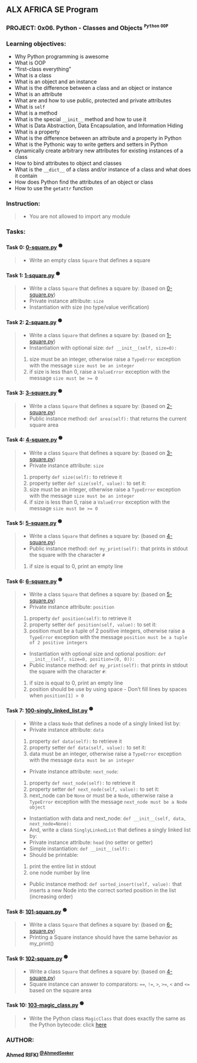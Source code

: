 ## ALX AFRICA SE Program

### **PROJECT: 0x06. Python - Classes and Objects <sup>`` Python `` `` OOP ``</sup>**
### **Learning objectives:**
 - Why Python programming is awesome
 - What is OOP
 - “first-class everything”
 - What is a class
 - What is an object and an instance
 - What is the difference between a class and an object or instance
 - What is an attribute
 - What are and how to use public, protected and private attributes
 - What is ``self``
 - What is a method
 - What is the special ``__init__`` method and how to use it
 - What is Data Abstraction, Data Encapsulation, and Information Hiding
 - What is a property
 - What is the difference between an attribute and a property in Python
 - What is the Pythonic way to write getters and setters in Python
 - dynamically create arbitrary new attributes for existing instances of a class
 - How to bind attributes to object and classes
 - What is the ``__dict__`` of a class and/or instance of a class and what does it contain
 - How does Python find the attributes of an object or class
 - How to use the ``getattr`` function

### **Instruction:**
> - You are not allowed to import any module

### **Tasks:**

#### **Task 0:** [0-square.py](0-square.py) <sup>:green_circle:</sup> <!-- :computer:💻 :mag_right:🔎 :mag:🔍 :bulb:💡 -->
> - Write an empty class ``Square`` that defines a square

#### **Task 1:** [1-square.py](1-square.py) <sup>:green_circle:</sup> <!-- :computer:💻 :mag_right:🔎 :mag:🔍 :bulb:💡 -->
> - Write a class ``Square`` that defines a square by: (based on [0-square.py](0-square.py))
> - Private instance attribute: ``size``
> - Instantiation with size (no type/value verification)

#### **Task 2:** [2-square.py](2-square.py) <sup>:green_circle:</sup> <!-- :computer:💻 :mag_right:🔎 :mag:🔍 :bulb:💡 -->
> - Write a class ``Square`` that defines a square by: (based on [1-square.py](1-square.py))
> - Instantiation with optional size: ``def __init__(self, size=0):``
> 1. size must be an integer, otherwise raise a ``TypeError`` exception with the message ``size must be an integer``
> 1. if size is less than 0, raise a ``ValueError`` exception with the message ``size must be >= 0``

#### **Task 3:** [3-square.py](3-square.py) <sup>:green_circle:</sup> <!-- :computer:💻 :mag_right:🔎 :mag:🔍 :bulb:💡 -->
> - Write a class ``Square`` that defines a square by: (based on [2-square.py](2-square.py))
> - Public instance method: ``def area(self):`` that returns the current square area

#### **Task 4:** [4-square.py](4-square.py) <sup>:green_circle:</sup> <!-- :computer:💻 :mag_right:🔎 :mag:🔍 :bulb:💡 -->
> - Write a class ``Square`` that defines a square by: (based on [3-square.py](3-square.py))
> - Private instance attribute: ``size``
> 1. property ``def size(self):`` to retrieve it
> 1. property setter ``def size(self, value):`` to set it:
> 1. size must be an integer, otherwise raise a ``TypeError`` exception with the message ``size must be an integer``
> 1. if size is less than 0, raise a ``ValueError`` exception with the message ``size must be >= 0``

#### **Task 5:** [5-square.py](5-square.py) <sup>:green_circle:</sup> <!-- :computer:💻 :mag_right:🔎 :mag:🔍 :bulb:💡 -->
> - Write a class ``Square`` that defines a square by: (based on [4-square.py](4-square.py))
> - Public instance method: ``def my_print(self):`` that prints in stdout the square with the character ``#``
> 1. if size is equal to 0, print an empty line

#### **Task 6:** [6-square.py](6-square.py) <sup>:green_circle:</sup> <!-- :computer:💻 :mag_right:🔎 :mag:🔍 :bulb:💡 -->
> - Write a class ``Square`` that defines a square by: (based on [5-square.py](5-square.py))
> - Private instance attribute: ``position``
> 1. property ``def position(self)``: to retrieve it
> 1. property setter ``def position(self, value):`` to set it:
> 1. position must be a tuple of 2 positive integers, otherwise raise a ``TypeError`` exception with the message ``position must be a tuple of 2 positive integers``
> - Instantiation with optional size and optional position: ``def __init__(self, size=0, position=(0, 0)):``
> - Public instance method: ``def my_print(self):`` that prints in stdout the square with the character ``#``:
> 1. if size is equal to 0, print an empty line
> 2. position should be use by using space - Don’t fill lines by spaces when ``position[1] > 0``

#### **Task 7:** [100-singly_linked_list.py](100-singly_linked_list.py) <sup>:green_circle:</sup> <!-- :computer:💻 :mag_right:🔎 :mag:🔍 :bulb:💡 -->
> - Write a class ``Node`` that defines a node of a singly linked list by:
> - Private instance attribute: ``data``
> 1. property ``def data(self):`` to retrieve it
> 1. property setter ``def data(self, value):`` to set it:
> 1. data must be an integer, otherwise raise a ``TypeError`` exception with the message ``data must be an integer``
> - Private instance attribute: ``next_node``:
> 1. property ``def next_node(self):`` to retrieve it
> 1. property setter ``def next_node(self, value):`` to set it:
> 1. next_node can be ``None`` or must be a ``Node``, otherwise raise a ``TypeError`` exception with the message ``next_node must be a Node object``
> - Instantiation with data and next_node: ``def __init__(self, data, next_node=None):``
> - And, write a class ``SinglyLinkedList`` that defines a singly linked list by:
> - Private instance attribute: ``head`` (no setter or getter)
> - Simple instantiation: ``def __init__(self):``
> - Should be printable:
> 1. print the entire list in stdout
> 1. one node number by line
> - Public instance method: ``def sorted_insert(self, value):`` that inserts a new Node into the correct sorted position in the list (increasing order)

#### **Task 8:** [101-square.py](101-square.py) <sup>:green_circle:</sup> <!-- :computer:💻 :mag_right:🔎 :mag:🔍 :bulb:💡 -->
> - Write a class ``Square`` that defines a square by: (based on [6-square.py](6-square.py))
> - Printing a Square instance should have the same behavior as my_print()

#### **Task 9:** [102-square.py](102-square.py) <sup>:green_circle:</sup> <!-- :computer:💻 :mag_right:🔎 :mag:🔍 :bulb:💡 -->
> - Write a class ``Square`` that defines a square by: (based on [4-square.py](4-square.py))
> - Square instance can answer to comparators: ``==``, ``!=``, ``>``, ``>=``, ``<`` and ``<=`` based on the square area

#### **Task 10:** [103-magic_class.py](103-magic_class.py) <sup>:green_circle:</sup> <!-- :computer:💻 :mag_right:🔎 :mag:🔍 :bulb:💡 -->
> - Write the Python class ``MagicClass`` that does exactly the same as the Python bytecode: click [here](103-magic_class.png)

### AUTHOR:
#### **Ahmed RIFKI** <sup>[@AhmedSeeker](https://github.com/AhmedSeeker)</sup>
